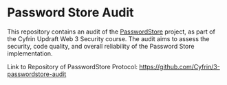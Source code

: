 # Password Store Audit

This repository contains an audit of the [PasswordStore](https://github.com/Cyfrin/3-passwordstore-audit) project, as part of the Cyfrin Updraft Web 3 Security course. The audit aims to assess the security, code quality, and overall reliability of the Password Store implementation.

Link to Repository of PasswordStore Protocol: https://github.com/Cyfrin/3-passwordstore-audit


